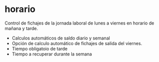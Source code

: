 # horario

Control de fichajes de la jornada laboral de lunes a viernes en horario de mañana y tarde.

  - Calculos automáticos de saldo diario y semanal
  - Opción de calculo automático de fichajes de salida del viernes.
  - Tiempo obligatoio de tarde
  - Tiempo a recuperar durante la semana
